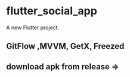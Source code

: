 # flutter_social_app

A new Flutter project.

## GitFlow ,MVVM, GetX, Freezed
## download apk from release =>
